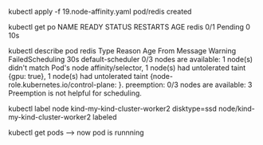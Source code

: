 kubectl apply -f 19.node-affinity.yaml
pod/redis created

kubectl get po
NAME        READY   STATUS    RESTARTS   AGE
redis       0/1     Pending   0          10s

kubectl describe pod redis
Type     Reason            Age   From               Message
Warning  FailedScheduling  30s   default-scheduler  0/3 nodes are available: 1 node(s) didn't match Pod's node affinity/selector, 1 node(s) had untolerated taint {gpu: true}, 1 node(s) had untolerated taint {node-role.kubernetes.io/control-plane: }. preemption: 0/3 nodes are available: 3 Preemption is not helpful for scheduling.

kubectl label node kind-my-kind-cluster-worker2 disktype=ssd
node/kind-my-kind-cluster-worker2 labeled

kubectl get pods
--> now pod is runnning
